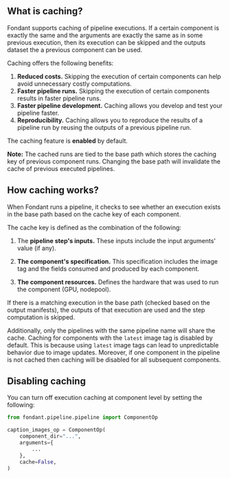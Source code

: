 ## What is caching?

Fondant supports caching of pipeline executions. If a certain component is exactly the same and the arguments
are exactly the same as in some previous execution, then its execution can be skipped and the outputs
dataset the a previous component can be used. 

Caching offers the following benefits:
1) **Reduced costs.** Skipping the execution of certain components can help avoid unnecessary costly computations.
2) **Faster pipeline runs.** Skipping the execution of certain components results in faster pipeline runs.
3) **Faster pipeline development.** Caching allows you develop and test your pipeline faster.
4) **Reproducibility.** Caching allows you to reproduce the results of a pipeline run by reusing
   the outputs of a previous pipeline run.


The caching feature is **enabled** by default. 

**Note:** The cached runs are tied to the base path which stores the caching key of previous component runs. 
Changing the base path will invalidate the cache of previous executed pipelines.

## How caching works?
When Fondant runs a pipeline, it checks to see whether an execution exists in the base path based on
the cache key of each component.

The cache key is defined as the combination of the following:

1) The **pipeline step's inputs.** These inputs include the input arguments' value (if any).

2) **The component's specification.** This specification includes the image tag and the fields
   consumed and produced by each component.

3) **The component resources.** Defines the hardware that was used to run the component (GPU,
   nodepool).

If there is a matching execution in the base path (checked based on the output manifests),
the outputs of that execution are used and the step computation is skipped.

Additionally, only the pipelines with the same pipeline name will share the cache. Caching for
components
with the `latest` image tag is disabled by default. This is because using `latest` image tags can
lead to unpredictable behavior due to
image updates. Moreover, if one component in the pipeline is not cached then caching will be
disabled for all
subsequent components.

## Disabling caching
You can turn off execution caching at component level by setting the following:

```python
from fondant.pipeline.pipeline import ComponentOp

caption_images_op = ComponentOp(
    component_dir="...",
    arguments={
        ...
    },
    cache=False,
)
```